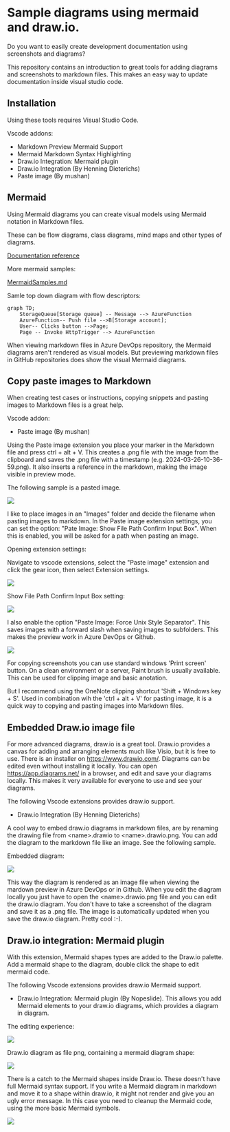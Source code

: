 # Sample diagrams using mermaid and draw.io.

Do you want to easily create development documentation using screenshots and diagrams? 

This repository contains an introduction to great tools for adding diagrams and screenshots to markdown files. This makes an easy way to update documentation inside visual studio code. 

## Installation

Using these tools requires Visual Studio Code. 

Vscode addons:
- Markdown Preview Mermaid Support
- Mermaid Markdown Syntax Highlighting
- Draw.io Integration: Mermaid plugin
- Draw.io Integration (By Henning Dieterichs)
- Paste image (By mushan)

## Mermaid

Using Mermaid diagrams you can create visual models using Mermaid notation in Markdown files. 

These can be flow diagrams, class diagrams, mind maps and other types of diagrams. 

[Documentation reference](https://mermaid.js.org/syntax/examples.html)

More mermaid samples:

[MermaidSamples.md](MermaidSamples.md)


Samle top down diagram with flow descriptors:

```mermaid
graph TD;
    StorageQueue[Storage queue] -- Message --> AzureFunction
    AzureFunction-- Push file -->B[Storage account];
    User-- Clicks button -->Page;
    Page -- Invoke HttpTrigger --> AzureFunction
```

When viewing markdown files in Azure DevOps repository, the Mermaid diagrams aren't rendered as visual models. But previewing markdown files in GitHub repositories does show the visual Mermaid diagrams. 

## Copy paste images to Markdown

When creating test cases or instructions, copying snippets and pasting images to Markdown files is a great help. 

Vscode addon:
- Paste image (By mushan)

Using the Paste image extension you place your marker in the Markdown file and press ctrl + alt + V. This creates a .png file with the image from the clipboard and saves the .png file with a timestamp (e.g. 2024-03-26-10-36-59.png). It also inserts a reference in the markdown, making the image visible in preview mode. 

The following sample is a pasted image. 

![](2024-03-26-10-36-59.png)

I like to place images in an "Images" folder and decide the filename when pasting images to markdown. In the Paste image extension settings, you can set the option: "Pate Image: Show File Path Confirm Input Box". When this is enabled, you will be asked for a path when pasting an image. 

Opening extension settings:

Navigate to vscode extensions, select the "Paste image" extension and click the gear icon, then select Extension settings.

![](Images/PasteImageSettings.png)

Show File Path Confirm Input Box setting:

![](Images/PasteImageSettingInputBox.png)

I also enable the option "Paste Image: Force Unix Style Separator". This saves images with a forward slash when saving images to subfolders. This makes the preview work in Azure DevOps or Github. 

![](Images/PasteImageSettingsUnixFormat.png)

For copying screenshots you can use standard windows 'Print screen' button. On a clean environment or a server, Paint brush is usually available. This can be used for clipping image and basic anotation. 

But I recommend using the OneNote clipping shortcut 'Shift + Windows key + S'. Used in combination wih the 'ctrl + alt + V' for pasting image, it is a quick way to copying and pasting images into Markdown files.


## Embedded Draw.io image file

For more advanced diagrams, draw.io is a great tool. Draw.io provides a canvas for adding and arranging elements much like Visio, but it is free to use. There is an installer on https://www.drawio.com/. Diagrams can be edited even without installing it locally. You can open https://app.diagrams.net/ in a browser, and edit and save your diagrams locally. This makes it very available for everyone to use and see your diagrams. 

The following Vscode extensions provides draw.io support. 

- Draw.io Integration (By Henning Dieterichs)

A cool way to embed draw.io diagrams in markdown files, are by renaming the drawing file from \<name\>.drawio to \<name\>.drawio.png. You can add the diagram to the markdown file like an image. See the following sample. 

Embedded diagram:

![](embedded.drawio.png)

This way the diagram is rendered as an image file when viewing the mardown preview in Azure DevOps or in Github. When you edit the diagram locally you just have to open the \<name\>.drawio.png file and you can edit the draw.io diagram. You don't have to take a screenshot of the diagram and save it as a .png file. The image is automatically updated when you save the draw.io diagram. Pretty cool :-). 


## Draw.io integration: Mermaid plugin

With this extension, Mermaid shapes types are added to the Draw.io palette. Add a mermaid shape to the diagram, double click the shape to edit mermaid code. 

The following Vscode extensions provides draw.io Mermaid support.

- Draw.io Integration: Mermaid plugin (By Nopeslide). This allows you add Mermaid elements to your draw.io diagrams, which provides a diagram in diagram.

The editing experience:

![](Images/MermaidDrawio.png)

Draw.io diagram as file png, containing a mermaid diagram shape:

![](mermaid.drawio.png)

There is a catch to the Mermaid shapes inside Draw.io. These doesn't have full Mermaid syntax support. If you write a Mermaid diagram in markdown and move it to a shape within draw.io, it might not render and give you an ugly error message. In this case you need to cleanup the Mermaid code, using the more basic Mermaid symbols. 

![](Images/DrawIoMermaidError.png)
